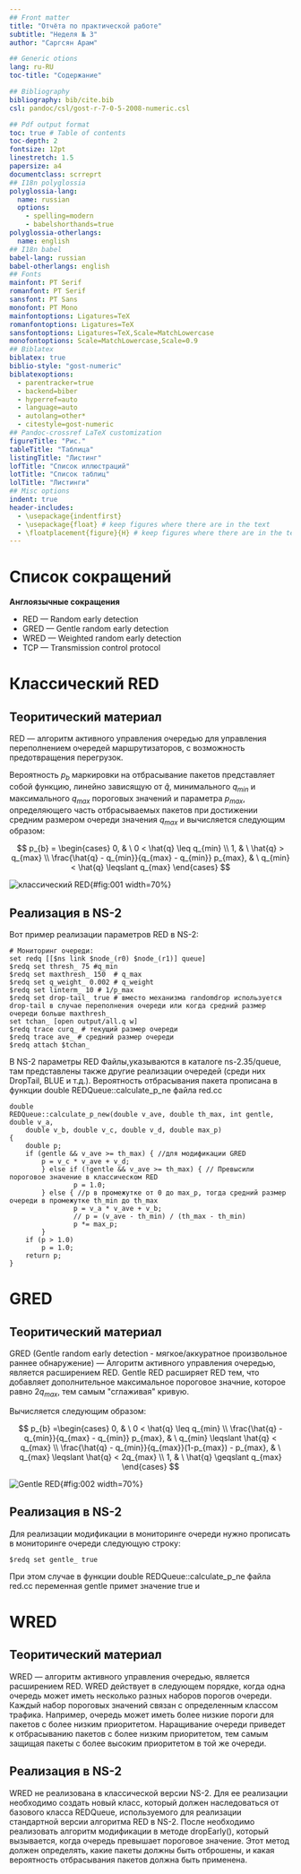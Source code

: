 ```yaml
---
## Front matter
title: "Отчёта по практической работе"
subtitle: "Неделя № 3"
author: "Саргсян Арам"

## Generic otions
lang: ru-RU
toc-title: "Содержание"

## Bibliography
bibliography: bib/cite.bib
csl: pandoc/csl/gost-r-7-0-5-2008-numeric.csl

## Pdf output format
toc: true # Table of contents
toc-depth: 2
fontsize: 12pt
linestretch: 1.5
papersize: a4
documentclass: scrreprt
## I18n polyglossia
polyglossia-lang:
  name: russian
  options:
	- spelling=modern
	- babelshorthands=true
polyglossia-otherlangs:
  name: english
## I18n babel
babel-lang: russian
babel-otherlangs: english
## Fonts
mainfont: PT Serif
romanfont: PT Serif
sansfont: PT Sans
monofont: PT Mono
mainfontoptions: Ligatures=TeX
romanfontoptions: Ligatures=TeX
sansfontoptions: Ligatures=TeX,Scale=MatchLowercase
monofontoptions: Scale=MatchLowercase,Scale=0.9
## Biblatex
biblatex: true
biblio-style: "gost-numeric"
biblatexoptions:
  - parentracker=true
  - backend=biber
  - hyperref=auto
  - language=auto
  - autolang=other*
  - citestyle=gost-numeric
## Pandoc-crossref LaTeX customization
figureTitle: "Рис."
tableTitle: "Таблица"
listingTitle: "Листинг"
lofTitle: "Список иллюстраций"
lotTitle: "Список таблиц"
lolTitle: "Листинги"
## Misc options
indent: true
header-includes:
  - \usepackage{indentfirst}
  - \usepackage{float} # keep figures where there are in the text
  - \floatplacement{figure}{H} # keep figures where there are in the text
---
```

# Список сокращений

**Англоязычные сокращения**

- RED — Random early detection
- GRED — Gentle random early detection
- WRED — Weighted random early detection
- TCP — Transmission control protocol


# Классический RED

## Теоритический материал

RED — алгоритм активного управления очередью для управления переполнением очередей маршрутизаторов, с возможность предотвращения перегрузок. 

Вероятность $p_{b}$ маркировки на отбрасывание пакетов представляет собой функцию, линейно зависящую от $\hat{q}$, минимального $q_{min}$ и максимального $q_{max}$ пороговых значений и параметра $p_{max}$, определяющего часть отбрасываемых пакетов при достижении средним размером очереди значения $q_{max}$ и вычисляется следующим образом:

$$
p_{b} = \begin{cases}
	0, &  \ 0 < \hat{q} \leq q_{min}
	\\
	1, &  \ \hat{q} > q_{max}	
	\\
	\frac{\hat{q} - q_{min}}{q_{max} - q_{min}} p_{max}, & \ q_{min} < \hat{q} \leqslant q_{max} 
\end{cases}
$$					



![классический RED](image/RED.png){#fig:001 width=70%}

## Реализация в NS-2

Вот пример реализации параметров RED в NS-2:
```
# Мониторинг очереди:
set redq [[$ns link $node_(r0) $node_(r1)] queue]
$redq set thresh_ 75 #q_min
$redq set maxthresh_ 150  # q_max
$redq set q_weight_ 0.002 # q_weight
$redq set linterm_ 10 # 1/p_max
$redq set drop-tail_ true # вместо механизма randomdrop используется drop-tail в случае переполнения очереди или когда средний размер очереди больше maxthresh_
set tchan_ [open output/all.q w]
$redq trace curq_ # текущий размер очереди
$redq trace ave_ # средний размер очереди
$redq attach $tchan_
```
В NS-2 параметры RED Файлы,указываются в каталоге ns-2.35/queue, там представлены также другие реализации очередей (среди них DropTail, BLUE и т.д.). Вероятность отбрасывания пакета прописана в функции double REDQueue::calculate_p_ne файла red.cc
```
double
REDQueue::calculate_p_new(double v_ave, double th_max, int gentle, double v_a, 
	double v_b, double v_c, double v_d, double max_p)
{
	double p;
	if (gentle && v_ave >= th_max) { //для модификации GRED
		p = v_c * v_ave + v_d;
        } else if (!gentle && v_ave >= th_max) { // Превысили пороговое значение в классическом RED
                p = 1.0;
        } else { //p в промежутке от 0 до max_p, тогда средний размер очереди в промежутке th_min до th_max
                p = v_a * v_ave + v_b;
                // p = (v_ave - th_min) / (th_max - th_min)
                p *= max_p; 
        }
	if (p > 1.0)
		p = 1.0;
	return p;
}
```

# GRED

## Теоритический материал

GRED (Gentle random early detection - мягкое/аккуратное произвольное раннее обнаружение) — Алгоритм активного управления очередью, является расширением RED.
Gentle RED расширяет RED тем, что добавляет дополнительное максимальное пороговое значние, которое равно $2q_{max}$, тем самым "сглаживая" кривую.

Вычисляется следующим образом:

$$
p_{b} =\begin{cases}
	0, &  \  0 < \hat{q} \leq q_{min} 
	\\
	\frac{\hat{q} - q_{min}}{q_{max} - q_{min}} p_{max}, & \ q_{min} \leqslant \hat{q} < q_{max} 
	\\
	\frac{\hat{q} - q_{min}}{q_{max}}(1-p_{max}) - p_{max}, & \ q_{max} \leqslant \hat{q} < 2q_{max} 
	\\
	1, &  \ \hat{q} \geqslant  q_{max} 
\end{cases}
$$

![Gentle RED](image/GentleRED.jpg){#fig:002 width=70%}

## Реализация в NS-2

Для реализации модификации в мониторинге очереди нужно прописать в мониторинге очереди следующую строку:

```
$redq set gentle_ true
```
При этом случае в функции double REDQueue::calculate_p_ne файла red.cc переменная gentle примет значение true и 


# WRED

## Теоритический материал

WRED — алгоритм активного управления очередью, является расширением RED. WRED действует в следующем порядке, когда одна очередь может иметь несколько разных наборов порогов очереди. Каждый набор пороговых значений связан с определенным классом трафика. Например, очередь может иметь более низкие пороги для пакетов с более низким приоритетом. Наращивание очереди приведет к отбрасыванию пакетов с более низким приоритетом, тем самым защищая пакеты с более высоким приоритетом в той же очереди.

## Реализация в NS-2

WRED не реализована в классической версии NS-2. Для ее реализации необходимо создать новый класс, который должен наследоваться от базового класса REDQueue, используемого для реализации стандартной версии алгоритма RED в NS-2. После необходимо реализовать алгоритм модификации в методе dropEarly(), который вызывается, когда очередь превышает пороговое значение. Этот метод должен определять, какие пакеты должны быть отброшены, и какая вероятность отбрасывания пакетов должна быть применена.


